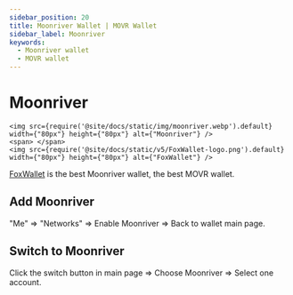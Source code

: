 ```yaml
---
sidebar_position: 20
title: Moonriver Wallet | MOVR Wallet
sidebar_label: Moonriver
keywords:
  - Moonriver wallet
  - MOVR wallet
---
```


# Moonriver
```mdx-code-block
<img src={require('@site/docs/static/img/moonriver.webp').default} width={"80px"} height={"80px"} alt={"Moonriver"} />
<span> </span>
<img src={require('@site/docs/static/v5/FoxWallet-logo.png').default} width={"80px"} height={"80px"} alt={"FoxWallet"} />
```
[FoxWallet](https://foxwallet.com) is the best Moonriver wallet, the best MOVR wallet.

## Add Moonriver

"Me" => "Networks" => Enable Moonriver => Back to wallet main page.

## Switch to Moonriver

Click the switch button in main page => Choose Moonriver => Select one account.
